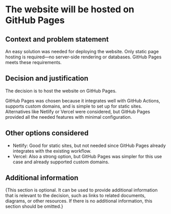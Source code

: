 # The website will be hosted on GitHub Pages

## Context and problem statement

An easy solution was needed for deploying the website. Only static page hosting
is required—no server-side rendering or databases. GitHub Pages meets these
requirements.

## Decision and justification

The decision is to host the website on GitHub Pages.

GitHub Pages was chosen because it integrates well with GitHub Actions,
supports custom domains, and is simple to set up for static sites.
Alternatives like Netlify or Vercel were considered, but GitHub Pages provided
all the needed features with minimal configuration.

## Other options considered

- Netlify: Good for static sites, but not needed since GitHub Pages already
  integrates with the existing workflow.
- Vercel: Also a strong option, but GitHub Pages was simpler for this use case
  and already supported custom domains.

## Additional information

{This section is optional. It can be used to provide additional information
that is relevant to the decision, such as links to related documents, diagrams,
or other resources. If there is no additional information, this section should
be omitted.}
